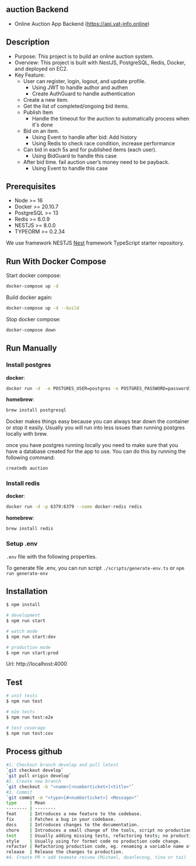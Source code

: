 ## auction Backend

- Online Auction App Backend (https://api.vat-info.online)

## Description

- Purpose: This project is to build an online auction system.
- Overview: This project is built with NestJS, PostgreSQL, Redis, Docker, and deployed on EC2.
- Key Feature:
  - User can register, login, logout, and update profile.
    - Using JWT to handle author and authen
    - Create AuthGuard to handle authentication
  - Create a new item.
  - Get the list of completed/ongoing bid items.
  - Publish Item
    - Handle the timeout for the auction to automatically process when it's done
  - Bid on an item.
    - Using Event to handle after bid: Add history
    - Using Redis to check race condition, increase performance
  - Can bid in each 5s and for published items (each user).
    - Using BidGuard to handle this case
  - After bid time. fail auction user’s money need to be payback.
    - Using Event to handle this case

## Prerequisites

- Node >= 16
- Docker >= 20.10.7
- PostgreSQL >= 13
- Redis >= 6.0.9
- NESTJS >= 8.0.0
- TYPEORM >= 0.2.34

We use framework NESTJS
[Nest](https://github.com/nestjs/nest) framework TypeScript starter repository.

## Run With Docker Compose

Start docker compose:

```bash
docker-compose up -d
```

Build docker again:

```bash
docker-compose up -d --build
```

Stop docker compose:

```bash
docker-compose down
```

## Run Manually

### Install postgres

**docker**:

```bash
docker run -d  -e POSTGRES_USER=postgres -e POSTGRES_PASSWORD=password123 -e POSTGRES_DB=auction -p 5432:5432 --name docker-postgres postgres
```

**homebrew**:

```bash
brew install postgresql
```

Docker makes things easy because you can always tear down the container or stop it easily. Usually you will run into less issues than running postgres locally with brew.

once you have postgres running locally you need to make sure that you have a database created for the app to use. You can do this by running the following command:

```bash
createdb auction
```

### Install redis

**docker**:

```bash
docker run -d -p 6379:6379 --name docker-redis redis
```

**homebrew**:

```bash
brew install redis
```

### Setup .env

`.env` file with the following properties.

To generate file .env, you can run script
`./scripts/generate-env.ts`
or
`npm run generate-env`

## Installation

```bash
$ npm install
```

```bash
# development
$ npm run start

# watch mode
$ npm run start:dev

# production mode
$ npm run start:prod
```

Url: http://localhost:4000

## Test

```bash
# unit tests
$ npm run test

# e2e tests
$ npm run test:e2e

# test coverage
$ npm run test:cov
```

## Process github

```bash
#1. Checkout branch develop and pull latest
`git checkout develop`
`git pull origin develop`
#2. Create new branch
`git checkout -b "<name>[<numberticket>]<title>"`
#3. Commit
`git commit -m "<type>[#<numberticket>] <Message>"`
type     | Mean
-------- | --------
feat     | Introduces a new feature to the codebase.
fix      | Patches a bug in your codebase.
docs     | Introduces changes to the documentation.
chore    | Introduces a small change of the tools, script no production code change.
test     | Usually adding missing tests, refactoring tests; no production code change.
style    | Usually using for format code no production code change.
refactor | Refactoring production code, eg. renaming a variable name of meet.
release  | Release the changes to production.
#4. Create PR + add teamate reivew (Michael, doanlecong, tina or tai)
```
